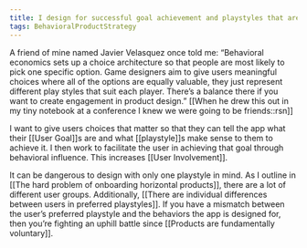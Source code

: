 ```yaml
---
title: I design for successful goal achievement and playstyles that are appropriate for the user
tags: BehavioralProductStrategy
---
```

A friend of mine named Javier Velasquez once told me: “Behavioral economics sets up a choice architecture so that people are most likely to pick one specific option. Game designers aim to give users meaningful choices where all of the options are equally valuable, they just represent different play styles that suit each player. There’s a balance there if you want to create engagement in product design.” [[When he drew this out in my tiny notebook at a conference I knew we were going to be friends::rsn]]

I want to give users choices that matter so that they can tell the app what their [[User Goal]]s are and what [[playstyle]]s make sense to them to achieve it. I then work to facilitate the user in achieving that goal through behavioral influence. This increases [[User Involvement]].

It can be dangerous to design with only one playstyle in mind. As I outline in [[The hard problem of onboarding horizontal products]], there are a lot of different user groups. Additionally, [[There are individual differences between users in preferred playstyles]]. If you have a mismatch between the user’s preferred playstyle and the behaviors the app is designed for, then you’re fighting an uphill battle since [[Products are fundamentally voluntary]].
